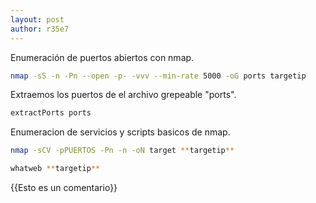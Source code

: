 ```yaml
---
layout: post
author: r35e7
---
```


Enumeración de puertos abiertos con nmap.

```bash
nmap -sS -n -Pn --open -p- -vvv --min-rate 5000 -oG ports targetip
```
Extraemos los puertos de el archivo grepeable "ports".
```bash
extractPorts ports
```
Enumeracion de servicios y scripts basicos de nmap.
```bash
nmap -sCV -pPUERTOS -Pn -n -oN target **targetip**
```
```bash
whatweb **targetip**
```
{{Esto es un comentario}}
